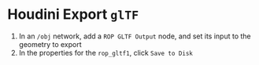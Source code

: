 # Houdini Export `glTF`

1. In an `/obj` network, add a `ROP GLTF Output` node, and set its input to the geometry to export
2. In the properties for the `rop_gltf1`, click `Save to Disk`
